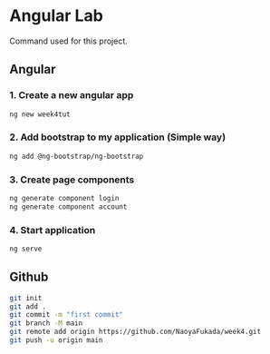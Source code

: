 # Angular Lab

Command used for this project.

## Angular

### 1. Create a new angular app

```sh
ng new week4tut
```

### 2. Add bootstrap to my application (Simple way)

```sh
ng add @ng-bootstrap/ng-bootstrap
```

### 3. Create page components

```sh
ng generate component login
ng generate component account
```

### 4. Start application

```sh
ng serve
```

## Github 

```sh
git init
git add .
git commit -m "first commit"
git branch -M main
git remote add origin https://github.com/NaoyaFukada/week4.git
git push -u origin main
```
